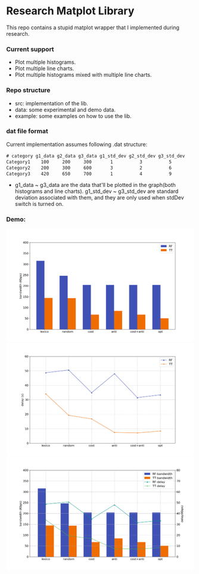 # Research Matplot Library

This repo contains a stupid matplot wrapper that I implemented during research.

### Current support
- Plot multiple histograms.
- Plot multiple line charts.
- Plot multiple histograms mixed with multiple line charts.

### Repo structure
- src: implementation of the lib.
- data: some experimental and demo data.
- example: some examples on how to use the lib.

### dat file format
Current implementation assumes following .dat structure:
```
# category g1_data g2_data g3_data g1_std_dev g2_std_dev g3_std_dev
Category1    100     200     300       1          3          5
Category2    200     300     600       3          2          6
Category3    420     650     700       1          4          9
```
 - g1_data ~ g3_data are the data that'll be plotted in the graph(both histograms and line charts). g1_std_dev ~ g3_std_dev are standard deviation associated with them, and they are only used when stdDev switch is turned on.

### Demo:
<img src="./pic/mult_hist.png" width = 1000>
<img src="./pic/mult_line.png" width = 1000>
<img src="./pic/line_his.png" width = 1000>

